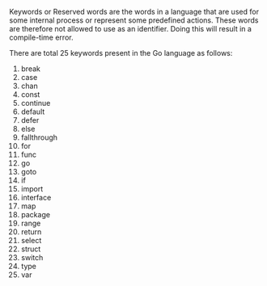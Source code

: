 Keywords or Reserved words are the words in a language that are used for some internal process or represent some predefined actions. These words are therefore not allowed to use as an identifier. Doing this will result in a compile-time error.

There are total 25 keywords present in the Go language as follows:

1. break
1. case
1. chan
1. const
1. continue
1. default
1. defer
1. else
1. fallthrough
1. for
1. func
1. go
1. goto
1. if
1. import
1. interface
1. map
1. package
1. range
1. return
1. select
1. struct
1. switch
1. type
1. var
